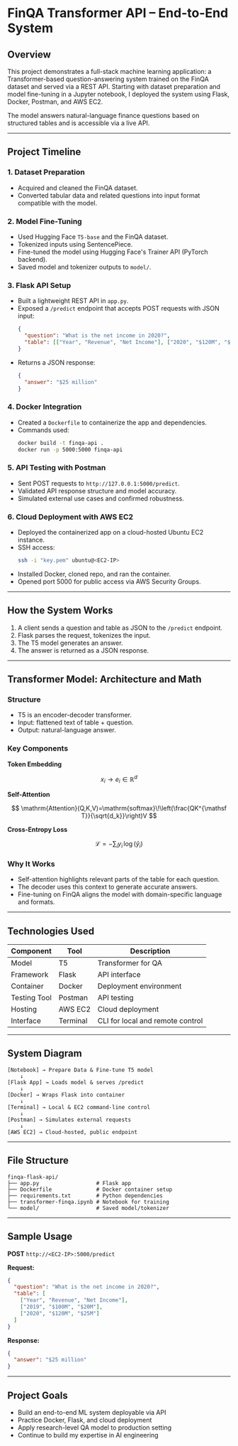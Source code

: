 # FinQA Transformer API – End-to-End System

## Overview

This project demonstrates a full-stack machine learning application: a Transformer-based question-answering system trained on the FinQA dataset and served via a REST API. Starting with dataset preparation and model fine-tuning in a Jupyter notebook, I deployed the system using Flask, Docker, Postman, and AWS EC2.

The model answers natural-language finance questions based on structured tables and is accessible via a live API.

---

## Project Timeline

### 1. Dataset Preparation
- Acquired and cleaned the FinQA dataset.
- Converted tabular data and related questions into input format compatible with the model.

### 2. Model Fine-Tuning
- Used Hugging Face `T5-base` and the FinQA dataset.
- Tokenized inputs using SentencePiece.
- Fine-tuned the model using Hugging Face's Trainer API (PyTorch backend).
- Saved model and tokenizer outputs to `model/`.

### 3. Flask API Setup
- Built a lightweight REST API in `app.py`.
- Exposed a `/predict` endpoint that accepts POST requests with JSON input:
  ```json
  {
    "question": "What is the net income in 2020?",
    "table": [["Year", "Revenue", "Net Income"], ["2020", "$120M", "$25M"]]
  }
  ```
- Returns a JSON response:
  ```json
  {
    "answer": "$25 million"
  }
  ```

### 4. Docker Integration
- Created a `Dockerfile` to containerize the app and dependencies.
- Commands used:
  ```bash
  docker build -t finqa-api .
  docker run -p 5000:5000 finqa-api
  ```

### 5. API Testing with Postman
- Sent POST requests to `http://127.0.0.1:5000/predict`.
- Validated API response structure and model accuracy.
- Simulated external use cases and confirmed robustness.

### 6. Cloud Deployment with AWS EC2
- Deployed the containerized app on a cloud-hosted Ubuntu EC2 instance.
- SSH access:
  ```bash
  ssh -i "key.pem" ubuntu@<EC2-IP>
  ```
- Installed Docker, cloned repo, and ran the container.
- Opened port 5000 for public access via AWS Security Groups.

---

## How the System Works

1. A client sends a question and table as JSON to the `/predict` endpoint.
2. Flask parses the request, tokenizes the input.
3. The T5 model generates an answer.
4. The answer is returned as a JSON response.

---

## Transformer Model: Architecture and Math

### Structure
- T5 is an encoder-decoder transformer.
- Input: flattened text of table + question.
- Output: natural-language answer.

### Key Components
**Token Embedding**

$$
x_i \to e_i \in \mathbb{R}^d
$$

**Self-Attention**

$$
\mathrm{Attention}(Q,K,V)=\mathrm{softmax}\!\left(\frac{QK^{\mathsf T}}{\sqrt{d_k}}\right)V
$$

**Cross-Entropy Loss**

$$
\mathcal{L}=-\sum_{i} y_i \,\log(\hat{y}_i)
$$

### Why It Works
- Self-attention highlights relevant parts of the table for each question.
- The decoder uses this context to generate accurate answers.
- Fine-tuning on FinQA aligns the model with domain-specific language and formats.

---

## Technologies Used

| Component     | Tool        | Description                      |
|---------------|-------------|----------------------------------|
| Model         | T5          | Transformer for QA               |
| Framework     | Flask       | API interface                    |
| Container     | Docker      | Deployment environment           |
| Testing Tool  | Postman     | API testing                      |
| Hosting       | AWS EC2     | Cloud deployment                 |
| Interface     | Terminal    | CLI for local and remote control |

---

## System Diagram

```plaintext
[Notebook] → Prepare Data & Fine-tune T5 model
    ↓
[Flask App] → Loads model & serves /predict
    ↓
[Docker] → Wraps Flask into container
    ↓
[Terminal] → Local & EC2 command-line control
    ↓
[Postman] → Simulates external requests
    ↓
[AWS EC2] → Cloud-hosted, public endpoint
```

---

## File Structure

```
finqa-flask-api/
├── app.py                  # Flask app
├── Dockerfile              # Docker container setup
├── requirements.txt        # Python dependencies
├── transformer-finqa.ipynb # Notebook for training
└── model/                  # Saved model/tokenizer
```

---

## Sample Usage

**POST** `http://<EC2-IP>:5000/predict`

**Request:**
```json
{
  "question": "What is the net income in 2020?",
  "table": [
    ["Year", "Revenue", "Net Income"],
    ["2019", "$100M", "$20M"],
    ["2020", "$120M", "$25M"]
  ]
}
```

**Response:**
```json
{
  "answer": "$25 million"
}
```

---

## Project Goals

- Build an end-to-end ML system deployable via API
- Practice Docker, Flask, and cloud deployment
- Apply research-level QA model to production setting
- Continue to build my expertise in AI engineering
